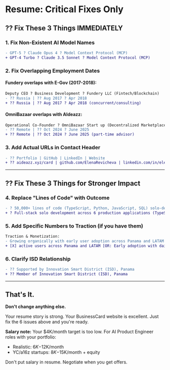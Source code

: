 # Resume: Critical Fixes Only

## ?? Fix These 3 Things IMMEDIATELY

### 1. **Fix Non-Existent AI Model Names**

```diff
- GPT-5 ? Claude Opus 4 ? Model Context Protocol (MCP)
+ GPT-4 Turbo ? Claude 3.5 Sonnet ? Model Context Protocol (MCP)
```

### 2. **Fix Overlapping Employment Dates**

#### Fundery overlaps with E-Gov (2017-2018):
```diff
Deputy CEO ? Business Development ? Fundery LLC (Fintech/Blockchain)
- ?? Russia | ?? Aug 2017 ? Apr 2018
+ ?? Russia | ?? Aug 2017 ? Apr 2018 (concurrent/consulting)
```

#### OmniBazaar overlaps with AIdeazz:
```diff
Operational Co-Founder ? OmniBazaar Start up (Decentralized Marketplace)
- ?? Remote | ?? Oct 2024 ? June 2025
+ ?? Remote | ?? Oct 2024 ? June 2025 (part-time advisor)
```

### 3. **Add Actual URLs in Contact Header**

```diff
- ?? Portfolio | GitHub | LinkedIn | Website
+ ?? aideazz.xyz/card | github.com/ElenaRevicheva | linkedin.com/in/elenarevicheva | aideazz.xyz
```

---

## ?? Fix These 3 Things for Stronger Impact

### 4. **Replace "Lines of Code" with Outcome**

```diff
- ? 50,000+ lines of code (TypeScript, Python, JavaScript, SQL) solo-developed
+ ? Full-stack solo development across 6 production applications (TypeScript, Python, JavaScript, SQL)
```

### 5. **Add Specific Numbers to Traction (if you have them)**

```diff
Traction & Monetization:
- Growing organically with early user adoption across Panama and LATAM
+ [X] active users across Panama and LATAM [OR: Early adoption with daily conversations across 5+ countries]
```

### 6. **Clarify ISD Relationship**

```diff
- ?? Supported by Innovation Smart District (ISD), Panama
+ ?? Member of Innovation Smart District (ISD), Panama
```

---

## That's It.

**Don't change anything else.** 

Your resume story is strong. Your BusinessCard website is excellent. Just fix the 6 issues above and you're ready.

**Salary note:** Your $4K/month target is too low. For AI Product Engineer roles with your portfolio:
- Realistic: $6K-$12K/month
- YC/a16z startups: $8K-$15K/month + equity

Don't put salary in resume. Negotiate when you get offers.
